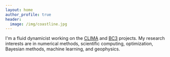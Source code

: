 ```yaml
---
layout: home
author_profile: true
header:
  image: /img/coastline.jpg
---
```


I'm a fluid dynamicist working on the [CLIMA] and [BC3] projects. My research interests are in numerical methods, scientific computing, optimization, Bayesian methods, machine learning, and geophysics.

[CLIMA]: https://clima.caltech.edu
[BC3]: https://climategrandchallenges.mit.edu/flagship-projects/bringing-computation-to-the-climate-challenge/
